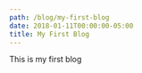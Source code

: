 ```yaml
---
path: /blog/my-first-blog
date: 2018-01-11T00:00:00-05:00
title: My First Blog
---
```


This is my first blog
